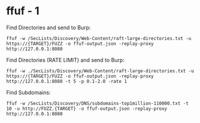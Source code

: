 # ffuf - 1

Find Directories and send to Burp:
```
ffuf -w /SecLists/Discovery/Web-Content/raft-large-directories.txt -u https://{TARGET}/FUZZ -o ffuf-output.json -replay-proxy http://127.0.0.1:8080
```

Find Directories (RATE LIMIT) and send to Burp:
```
ffuf -w ./SecLists/Discovery/Web-Content/raft-large-directories.txt -u https://{TARGET}/FUZZ -o ffuf-output.json -replay-proxy http://127.0.0.1:8080 -t 5 -p 0.1-2.0 -rate 1
```

Find Subdomains:
```
ffuf -w /SecLists/Discovery/DNS/subdomains-top1million-110000.txt -t 10 -u http://FUZZ.{TARGET} -o ffuf-output.json -replay-proxy http://127.0.0.1:8080
```

